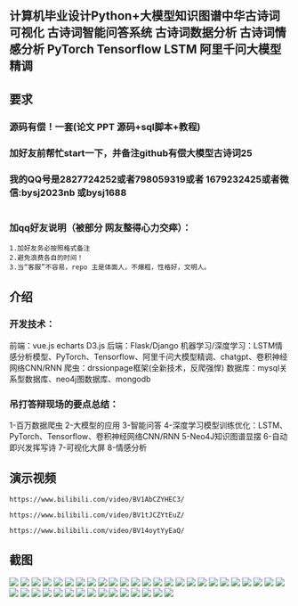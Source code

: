 ## 计算机毕业设计Python+大模型知识图谱中华古诗词可视化 古诗词智能问答系统 古诗词数据分析 古诗词情感分析 PyTorch  Tensorflow LSTM 阿里千问大模型精调

## 要求
### 源码有偿！一套(论文 PPT 源码+sql脚本+教程)

### 
### 加好友前帮忙start一下，并备注github有偿大模型古诗词25
### 我的QQ号是2827724252或者798059319或者 1679232425或者微信:bysj2023nb 或bysj1688

# 

### 加qq好友说明（被部分 网友整得心力交瘁）：
    1.加好友务必按照格式备注
    2.避免浪费各自的时间！
    3.当“客服”不容易，repo 主是体面人，不爆粗，性格好，文明人。

## 介绍
### 开发技术：
前端：vue.js echarts D3.js
后端：Flask/Django
机器学习/深度学习：LSTM情感分析模型、PyTorch、Tensorflow、阿里千问大模型精调、chatgpt、卷积神经网络CNN/RNN
爬虫：drssionpage框架(全新技术，反爬强悍)
数据库：mysql关系型数据库、neo4j图数据库、mongodb

### 吊打答辩现场的要点总结：
1-百万数据爬虫
2-大模型的应用
3-智能问答
4-深度学习模型训练优化：LSTM、PyTorch、Tensorflow、卷积神经网络CNN/RNN
5-Neo4J知识图谱显摆
6-自动即兴发挥写诗
7-可视化大屏
8-情感分析

## 演示视频

```
https://www.bilibili.com/video/BV1AbCZYHEC3/

https://www.bilibili.com/video/BV1tJCZYtEuZ/

https://www.bilibili.com/video/BV14oytYyEaQ/
```




## 截图

![](1.png)
![](2.png)
![](3.png)
![](4.png)
![](5.png)
![](6.png)
![](7.png)
![](8.png)
![](9.png)
![](10.png)
![](11.png)
![](12.png)
![](13.png)
![](14.png)
![](15.png)
![](16.png)
![](17.png)
![](18.png)
![](19.png)
![](20.png)
![](21.png)
![](22.png)
![](23.png)
![](24.png)
![](25.png)
![](26.png)
![](27.png)
![](28.png)
![](29.png)
![](30.png)
![](31.png)
![](32.png)
![](33.png)
![](34.png)
![](35.png)
![](36.png)
![](37.png)
![](38.png)
![](39.png)
![](40.png)


